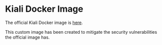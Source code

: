 # Kiali Docker Image

The official Kiali Docker image is [here](https://github.com/kiali/kiali/blob/v1.18.0/deploy/docker/Dockerfile-ubi7-minimal).

This custom image has been created to mitigate the security vulnerabilities the official image has.
